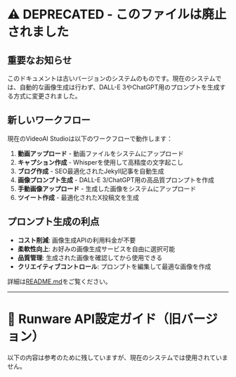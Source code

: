 # ⚠️ DEPRECATED - このファイルは廃止されました

## 重要なお知らせ

このドキュメントは古いバージョンのシステムのものです。現在のシステムでは、自動的な画像生成は行わず、DALL-E 3やChatGPT用のプロンプトを生成する方式に変更されました。

## 新しいワークフロー

現在のVideoAI Studioは以下のワークフローで動作します：

1. **動画アップロード** - 動画ファイルをシステムにアップロード
2. **キャプション作成** - Whisperを使用して高精度の文字起こし
3. **ブログ作成** - SEO最適化されたJekyll記事を自動生成
4. **画像プロンプト生成** - DALL-E 3/ChatGPT用の高品質プロンプトを作成
5. **手動画像アップロード** - 生成した画像をシステムにアップロード
6. **ツイート作成** - 最適化されたX投稿文を生成

## プロンプト生成の利点

- **コスト削減**: 画像生成APIの利用料金が不要
- **柔軟性向上**: お好みの画像生成サービスを自由に選択可能
- **品質管理**: 生成された画像を確認してから使用できる
- **クリエイティブコントロール**: プロンプトを編集して最適な画像を作成

詳細は[README.md](README.md)をご覧ください。

---

# 🚀 Runware API設定ガイド（旧バージョン）

以下の内容は参考のために残していますが、現在のシステムでは使用されていません。